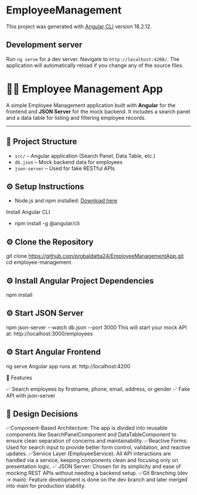 # EmployeeManagement

This project was generated with [Angular CLI](https://github.com/angular/angular-cli) version 18.2.12.

## Development server

Run `ng serve` for a dev server. Navigate to `http://localhost:4200/`. The application will automatically reload if you change any of the source files.

# 🧑‍💼 Employee Management App

A simple Employee Management application built with **Angular** for the frontend and **JSON Server** for the mock backend. It includes a search panel and a data table for listing and filtering employee records.

---

## 📁 Project Structure

- `src/` – Angular application (Search Panel, Data Table, etc.)
- `db.json` – Mock backend data for employees
- `json-server` – Used for fake RESTful APIs

## ⚙️ Setup Instructions

- Node.js and npm installed: [Download here](https://nodejs.org/)

 Install Angular CLI
- npm install -g @angular/cli

## ⚙️ Clone the Repository

git clone https://github.com/probaldatta24/EmployeeManagementApp.git
cd employee-management

## ⚙️ Install Angular Project Dependencies

npm install

## ⚙️ Start JSON Server

npm json-server --watch db.json --port 3000
This will start your mock API at: http://localhost:3000/employees

## ⚙️ Start Angular Frontend

ng serve
Angular app runs at: http://localhost:4200


🧪 Features

✅ Search employees by firstname, phone, email, address, or gender
✅ Fake API with json-server

## 📐 Design Decisions

✅Component-Based Architecture: The app is divided into reusable components like SearchPanelComponent and DataTableComponent to ensure clean separation of concerns and maintainability.
✅Reactive Forms: Used for search input to provide better form control, validation, and reactive updates.
✅Service Layer (EmployeeService): All API interactions are handled via a service, keeping components clean and focusing only on presentation logic.
✅ JSON Server: Chosen for its simplicity and ease of mocking REST APIs without needing a backend setup.
✅Git Branching (dev → main): Feature development is done on the dev branch and later merged into main for production stability.